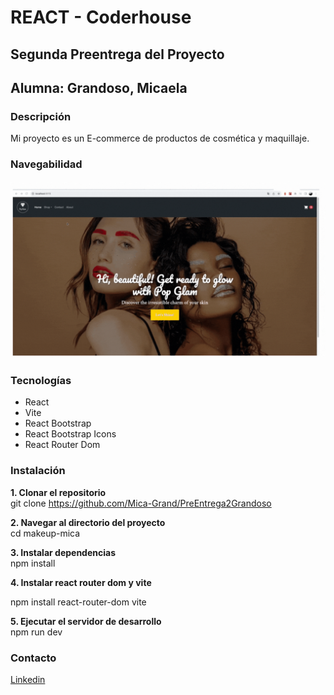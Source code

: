
# REACT - Coderhouse
## Segunda Preentrega del Proyecto
## Alumna: Grandoso, Micaela 

### Descripción
Mi proyecto es un E-commerce de productos de cosmética y maquillaje.

### Navegabilidad
![GIF que muestra la navegacion de la tienda](src/assets/gif%20de%20navegacion%20.gif)

### Tecnologías
- React
- Vite
- React Bootstrap
- React Bootstrap Icons
- React Router Dom


### Instalación

**1. Clonar el repositorio**  
git clone <https://github.com/Mica-Grand/PreEntrega2Grandoso>

**2. Navegar al directorio del proyecto**   
cd makeup-mica

**3. Instalar dependencias**  
npm install  

**4. Instalar react router dom y vite**

npm install react-router-dom vite 

**5. Ejecutar el servidor de desarrollo**  
npm run dev


### Contacto
[Linkedin](https://www.linkedin.com/in/micaelagrandoso/)

